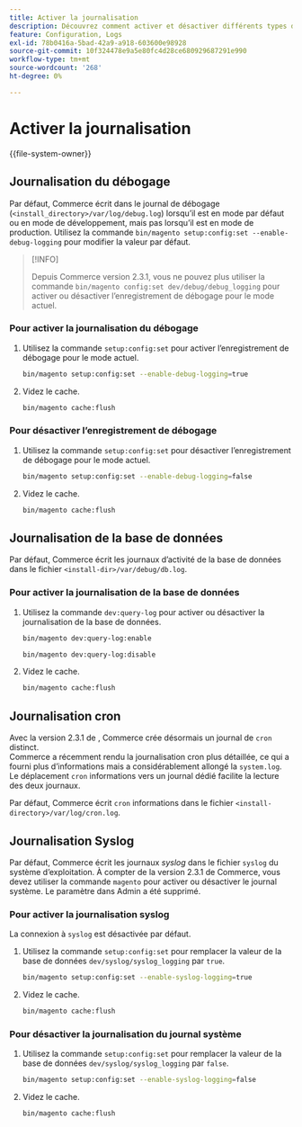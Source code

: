 ```yaml
---
title: Activer la journalisation
description: Découvrez comment activer et désactiver différents types de connexion dans Adobe Commerce. Découvrez la configuration et les techniques de gestion de la journalisation.
feature: Configuration, Logs
exl-id: 78b0416a-5bad-42a9-a918-603600e98928
source-git-commit: 10f324478e9a5e80fc4d28ce680929687291e990
workflow-type: tm+mt
source-wordcount: '268'
ht-degree: 0%

---
```


# Activer la journalisation

{{file-system-owner}}

## Journalisation du débogage

Par défaut, Commerce écrit dans le journal de débogage (`<install_directory>/var/log/debug.log`) lorsqu’il est en mode par défaut ou en mode de développement, mais pas lorsqu’il est en mode de production. Utilisez la commande `bin/magento setup:config:set --enable-debug-logging` pour modifier la valeur par défaut.

>[!INFO]
>
>Depuis Commerce version 2.3.1, vous ne pouvez plus utiliser la commande `bin/magento config:set dev/debug/debug_logging` pour activer ou désactiver l’enregistrement de débogage pour le mode actuel.

### Pour activer la journalisation du débogage

1. Utilisez la commande `setup:config:set` pour activer l’enregistrement de débogage pour le mode actuel.

   ```bash
   bin/magento setup:config:set --enable-debug-logging=true
   ```

1. Videz le cache.

   ```bash
   bin/magento cache:flush
   ```

### Pour désactiver l’enregistrement de débogage

1. Utilisez la commande `setup:config:set` pour désactiver l’enregistrement de débogage pour le mode actuel.

   ```bash
   bin/magento setup:config:set --enable-debug-logging=false
   ```

1. Videz le cache.

   ```bash
   bin/magento cache:flush
   ```

## Journalisation de la base de données

Par défaut, Commerce écrit les journaux d’activité de la base de données dans le fichier `<install-dir>/var/debug/db.log`.

### Pour activer la journalisation de la base de données

1. Utilisez la commande `dev:query-log` pour activer ou désactiver la journalisation de la base de données.

   ```bash
   bin/magento dev:query-log:enable
   ```

   ```bash
   bin/magento dev:query-log:disable
   ```

1. Videz le cache.

   ```bash
   bin/magento cache:flush
   ```

## Journalisation cron

Avec la version 2.3.1 de , Commerce crée désormais un journal de `cron` distinct. \
Commerce a récemment rendu la journalisation cron plus détaillée, ce qui a fourni plus d’informations mais a considérablement allongé la `system.log`.
Le déplacement `cron` informations vers un journal dédié facilite la lecture des deux journaux.

Par défaut, Commerce écrit `cron` informations dans le fichier `<install-directory>/var/log/cron.log`.

## Journalisation Syslog

Par défaut, Commerce écrit les journaux _syslog_ dans le fichier `syslog` du système d’exploitation.
À compter de la version 2.3.1 de Commerce, vous devez utiliser la commande `magento` pour activer ou désactiver le journal système.
Le paramètre dans Admin a été supprimé.

### Pour activer la journalisation syslog

La connexion à `syslog` est désactivée par défaut.

1. Utilisez la commande `setup:config:set` pour remplacer la valeur de la base de données `dev/syslog/syslog_logging` par `true`.

   ```bash
   bin/magento setup:config:set --enable-syslog-logging=true
   ```

1. Videz le cache.

   ```bash
   bin/magento cache:flush
   ```

### Pour désactiver la journalisation du journal système

1. Utilisez la commande `setup:config:set` pour remplacer la valeur de la base de données `dev/syslog/syslog_logging` par `false`.

   ```bash
   bin/magento setup:config:set --enable-syslog-logging=false
   ```

1. Videz le cache.

   ```bash
   bin/magento cache:flush
   ```
